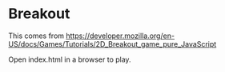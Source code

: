 # Breakout

This comes from https://developer.mozilla.org/en-US/docs/Games/Tutorials/2D_Breakout_game_pure_JavaScript

Open index.html in a browser to play.